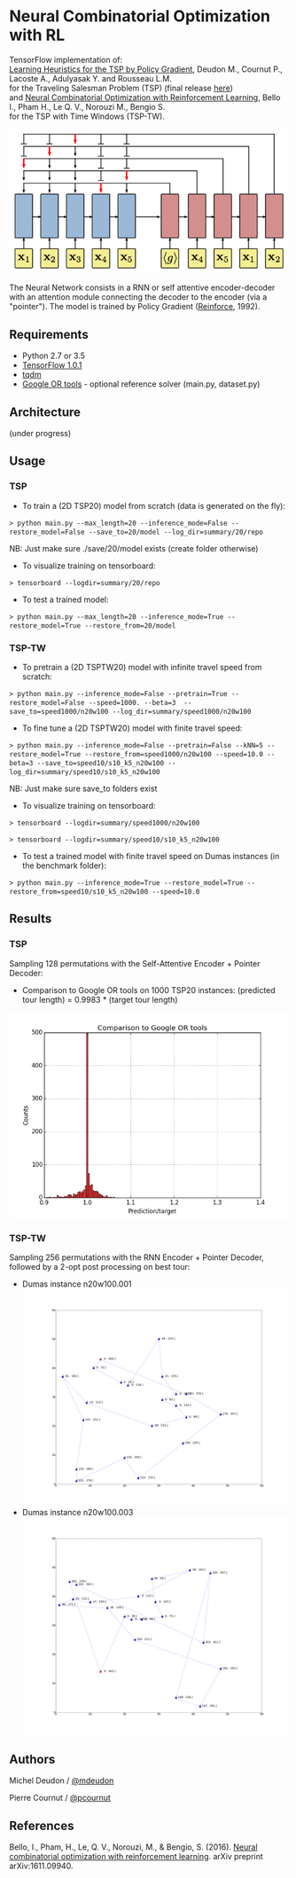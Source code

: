# Neural Combinatorial Optimization with RL

TensorFlow implementation of: <br/>
[Learning Heuristics for the TSP by Policy Gradient](https://link.springer.com/chapter/10.1007%2F978-3-319-93031-2_12), Deudon M., Cournut P., Lacoste A., Adulyasak Y. and Rousseau L.M. <br/>
for the Traveling Salesman Problem (TSP) (final release [here](https://github.com/MichelDeudon/encode-attend-navigate)) <br/> 
and [Neural Combinatorial Optimization with Reinforcement Learning](http://arxiv.org/abs/1611.09940), Bello I., Pham H., Le Q. V., Norouzi M., Bengio S. <br/>
for the TSP with Time Windows (TSP-TW).

![model](./Img/Pointer_Net.png)

The Neural Network consists in a RNN or self attentive encoder-decoder with an attention module connecting the decoder to the encoder (via a "pointer"). The model is trained by Policy Gradient ([Reinforce](https://link.springer.com/article/10.1007/BF00992696), 1992).

## Requirements

- Python 2.7 or 3.5
- [TensorFlow 1.0.1](https://www.tensorflow.org/install/)
- [tqdm](https://pypi.python.org/pypi/tqdm)
- [Google OR tools](https://developers.google.com/optimization/) - optional reference solver (main.py, dataset.py)

## Architecture

(under progress)

## Usage

### TSP

- To train a (2D TSP20) model from scratch (data is generated on the fly):
```
> python main.py --max_length=20 --inference_mode=False --restore_model=False --save_to=20/model --log_dir=summary/20/repo
```

NB: Just make sure ./save/20/model exists (create folder otherwise)

- To visualize training on tensorboard:
```
> tensorboard --logdir=summary/20/repo
```

- To test a trained model:
```
> python main.py --max_length=20 --inference_mode=True --restore_model=True --restore_from=20/model
```

### TSP-TW

- To pretrain a (2D TSPTW20) model with infinite travel speed from scratch:
```
> python main.py --inference_mode=False --pretrain=True --restore_model=False --speed=1000. --beta=3  --save_to=speed1000/n20w100 --log_dir=summary/speed1000/n20w100
```


- To fine tune a (2D TSPTW20) model with finite travel speed:
```
> python main.py --inference_mode=False --pretrain=False --kNN=5 --restore_model=True --restore_from=speed1000/n20w100 --speed=10.0 --beta=3 --save_to=speed10/s10_k5_n20w100 --log_dir=summary/speed10/s10_k5_n20w100
```

NB: Just make sure save_to folders exist

- To visualize training on tensorboard:
```
> tensorboard --logdir=summary/speed1000/n20w100
```
```
> tensorboard --logdir=summary/speed10/s10_k5_n20w100
```

- To test a trained model with finite travel speed on Dumas instances (in the benchmark folder):
```
> python main.py --inference_mode=True --restore_model=True --restore_from=speed10/s10_k5_n20w100 --speed=10.0
```


## Results

### TSP

Sampling 128 permutations with the Self-Attentive Encoder + Pointer Decoder:

- Comparison to Google OR tools on 1000 TSP20 instances: (predicted tour length) = 0.9983 * (target tour length)

![Self_Net_TSP20](./Img/Self_Net_TSP20.1_AC_0.9983.png)

### TSP-TW

Sampling 256 permutations with the RNN Encoder + Pointer Decoder, followed by a 2-opt post processing on best tour:
- Dumas instance n20w100.001
![tsptw1](./Img/n20w100.1_ptr2.png)
- Dumas instance n20w100.003
![tsptw2](./Img/n20w100.3_ptr2.png)

## Authors

Michel Deudon / [@mdeudon](https://github.com/MichelDeudon)

Pierre Cournut / [@pcournut](https://github.com/pcournut)

## References
Bello, I., Pham, H., Le, Q. V., Norouzi, M., & Bengio, S. (2016). [Neural combinatorial optimization with reinforcement learning](https://arxiv.org/abs/1611.09940). arXiv preprint arXiv:1611.09940.
